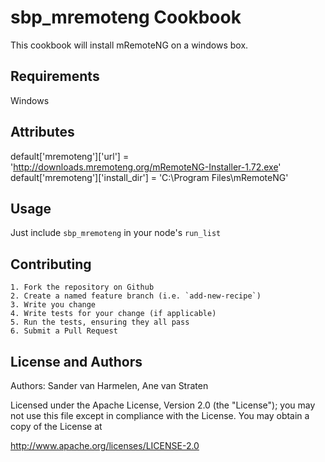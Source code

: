 sbp_mremoteng Cookbook
======================
This cookbook will install mRemoteNG on a windows box.


Requirements
------------
Windows


Attributes
----------
default['mremoteng']['url']          = 'http://downloads.mremoteng.org/mRemoteNG-Installer-1.72.exe'
default['mremoteng']['install_dir']  = 'C:\Program Files\mRemoteNG'


Usage
-----
Just include `sbp_mremoteng` in your node's `run_list`


Contributing
------------
	1. Fork the repository on Github
	2. Create a named feature branch (i.e. `add-new-recipe`)
	3. Write you change
	4. Write tests for your change (if applicable)
	5. Run the tests, ensuring they all pass
	6. Submit a Pull Request


License and Authors
-------------------
Authors: Sander van Harmelen, Ane van Straten

Licensed under the Apache License, Version 2.0 (the "License"); you may not use this file except in compliance with the License. You may obtain a copy of the License at

http://www.apache.org/licenses/LICENSE-2.0
